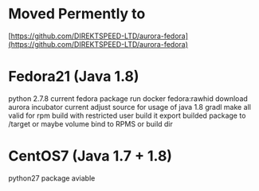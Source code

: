 # Moved Permently to

[https://github.com/DIREKTSPEED-LTD/aurora-fedora](https://github.com/DIREKTSPEED-LTD/aurora-fedora)



# Fedora21 (Java 1.8)
python 2.7.8 current fedora package
run docker fedora:rawhid
download aurora incubator current
adjust source for usage of java 1.8 gradl
make all valid for rpm build with restricted user
build it export builded package to /target or maybe volume bind to RPMS or build dir

# CentOS7 (Java 1.7 + 1.8)
python27 package aviable

